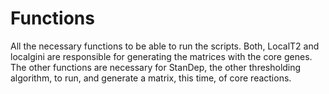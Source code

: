 # Functions 
All the necessary functions to be able to run the scripts. Both, LocalT2 and localgini are responsible for generating the matrices with the core genes. The other functions are necessary for StanDep, the other thresholding algorithm, to run, and generate a matrix, this time, of core reactions.
